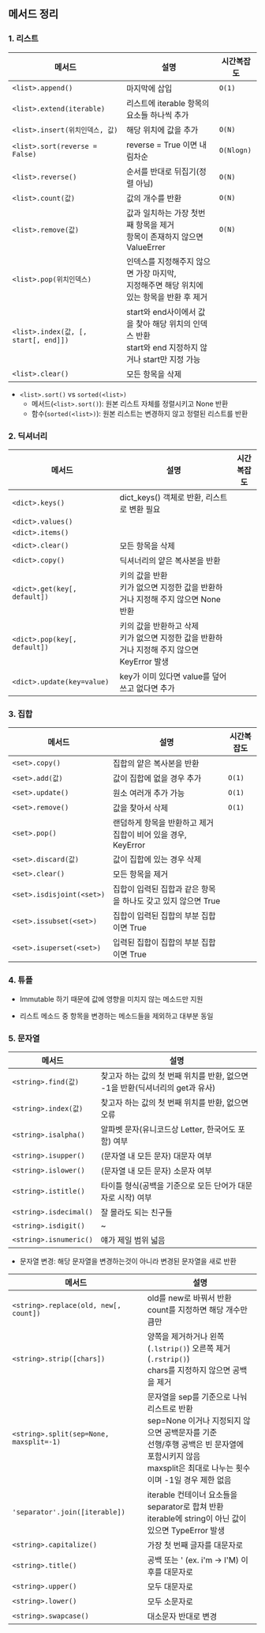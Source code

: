 ## 메서드 정리

### 1. 리스트

| 메서드                               | 설명                                                         | 시간복잡도 |
| ------------------------------------ | ------------------------------------------------------------ | ---------- |
| `<list>.append()`                    | 마지막에 삽입                                                | `O(1)`     |
| `<list>.extend(iterable)`            | 리스트에 iterable 항목의 요소들 하나씩 추가                  |            |
| `<list>.insert(위치인덱스, 값)`      | 해당 위치에 값을 추가                                        | `O(N)`     |
| `<list>.sort(reverse = False)`       | reverse = True 이면 내림차순                                 | `O(Nlogn)` |
| `<list>.reverse()`                   | 순서를 반대로 뒤집기(정렬 아님)                              | `O(N)`     |
| `<list>.count(값)`                   | 값의 개수를 반환                                             | `O(N)`     |
| `<list>.remove(값)`                  | 값과 일치하는 가장 첫번째 항목을 제거<br>항목이 존재하지 않으면 ValueErrer | `O(N)`     |
| `<list>.pop(위치인덱스)`             | 인덱스를 지정해주지 않으면 가장 마지막, <br>지정해주면 해당 위치에 있는 항목을 반환 후 제거 |            |
| `<list>.index(값, [, start[, end]])` | start와 end사이에서 값을 찾아 해당 위치의 인덱스 반환<br>start와 end 지정하지 않거나 start만 지정 가능 |            |
| `<list>.clear()`                     | 모든 항목을 삭제                                             |            |

- `<list>.sort()` vs `sorted(<list>)`
  - 메서드(`<list>.sort()`): 원본 리스트 자체를 정렬시키고 None 반환
  - 함수(`sorted(<list>)`): 원본 리스트는 변경하지 않고 정렬된 리스트를 반환

### 2. 딕셔너리

| 메서드                       | 설명                                                         | 시간복잡도 |
| ---------------------------- | ------------------------------------------------------------ | ---------- |
| `<dict>.keys()`              | dict_keys() 객체로 반환, 리스트로 변환 필요                  |            |
| `<dict>.values()`            |                                                              |            |
| `<dict>.items()`             |                                                              |            |
| `<dict>.clear()`             | 모든 항목을 삭제                                             |            |
| `<dict>.copy()`              | 딕셔너리의 얕은 복사본을 반환                                |            |
| `<dict>.get(key[, default])` | 키의 값을 반환<br>키가 없으면 지정한 값을 반환하거나 지정해 주지 않으면 None 반환 |            |
| `<dict>.pop(key[, default])` | 키의 값을 반환하고 삭제<br>키가 없으면 지정한 값을 반환하거나 지정해 주지 않으면 KeyError 발생 |            |
| `<dict>.update(key=value)`   | key가 이미 있다면 value를 덮어쓰고 없다면 추가               |            |



### 3. 집합

| 메서드                    | 설명                                                         | 시간복잡도 |
| ------------------------- | ------------------------------------------------------------ | ---------- |
| `<set>.copy()`            | 집합의 얕은 복사본을 반환                                    |            |
| `<set>.add(값)`           | 값이 집합에 없을 경우 추가                                   | `O(1)`     |
| `<set>.update()`          | 원소 여러개 추가 가능                                        | `O(1)`     |
| `<set>.remove()`          | 값을 찾아서 삭제                                             | `O(1)`     |
| `<set>.pop()`             | 랜덤하게 항목을 반환하고 제거<br>집합이 비어 있을 경우, KeyError |            |
| `<set>.discard(값)`       | 값이 집합에 있는 경우 삭제                                   |            |
| `<set>.clear()`           | 모든 항목을 제거                                             |            |
| `<set>.isdisjoint(<set>)` | 집합이 입력된 집합과 같은 항목을 하나도 갖고 있지 않으면 True |            |
| `<set>.issubset(<set>)`   | 집합이 입력된 집합의 부분 집합이면 True                      |            |
| `<set>.isuperset(<set>)`  | 입력된 집합이 집합의 부분 집합이면 True                      |            |



### 4. 튜플

- Immutable 하기 때문에 값에 영향을 미치지 않는 메소드만 지원

- 리스트 메소드 중 항목을 변경하는 메소드들을 제외하고 대부분 동일




### 5. 문자열

| 메서드               | 설명     |
| -------------------- | ------------------------------------------------------------ |
| `<string>.find(값)`  | 찾고자 하는 값의 첫 번째 위치를 반환, 없으면 -1을 반환(딕셔너리의 get과 유사) |
| `<string>.index(값)` | 찾고자 하는 값의 첫 번째 위치를 반환, 없으면 오류            |
| `<string>.isalpha()` | 알파벳 문자(유니코드상 Letter, 한국어도 포함) 여부 |
| `<string>.isupper()` | (문자열 내 모든 문자) 대문자 여부 |
| `<string>.islower()` | (문자열 내 모든 문자) 소문자 여부 |
| `<string>.istitle()` | 타이틀 형식(공백을 기준으로 모든 단어가 대문자로 시작) 여부 |
| `<string>.isdecimal()` | 잘 몰라도 되는 친구들 |
| `<string>.isdigit()` | ~ |
| `<string>.isnumeric()` | 얘가 제일 범위 넓음 |

- 문자열 변경: 해당 문자열을 변경하는것이 아니라 변경된 문자열을 새로 반환

| 메서드                                  | 설명                                                         |
| --------------------------------------- | ------------------------------------------------------------ |
| `<string>.replace(old, new[, count])`   | old를 new로 바꿔서 반환<br>count를 지정하면 해당 개수만큼만  |
| `<string>.strip([chars])`               | 양쪽을 제거하거나 왼쪽(`.lstrip()`) 오른쪽 제거(`.rstrip()`)<br>chars를 지정하지 않으면 공백을 제거 |
| `<string>.split(sep=None, maxsplit=-1)` | 문자열을 sep를 기준으로 나눠 리스트로 반환<br>sep=None 이거나 지정되지 않으면 공백문자를 기준<br>선행/후행 공백은 빈 문자열에 포함시키지 않음<br>maxsplit은 최대로 나누는 횟수이며 -1일 경우 제한 없음 |
| `'separator'.join([iterable])`          | iterable 컨테이너 요소들을 separator로 합쳐 반환<br>iterable에 string이 아닌 값이 있으면 TypeError 발생 |
| `<string>.capitalize()`                 | 가장 첫 번째 글자를 대문자로                                 |
| `<string>.title()`                      | 공백 또는 ' (ex. i'm -> I'M) 이후를 대문자로                 |
| `<string>.upper()`                      | 모두 대문자로                                                |
| `<string>.lower()`                      | 모두 소문자로                                                |
| `<string>.swapcase()`                   | 대소문자 반대로 변경                                         |
